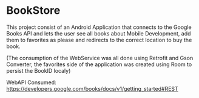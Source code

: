 # BookStore
This project consist of an Android Application that connects to the Google Books API and lets the user see all books about Mobile Development, add them to favorites as please and redirects to the correct location to buy the book.

(The consumption of the WebService was all done using Retrofit and Gson Converter, the favorites side of the application was created using Room to persist the BookID localy)

WebAPI Consumed: https://developers.google.com/books/docs/v1/getting_started#REST
